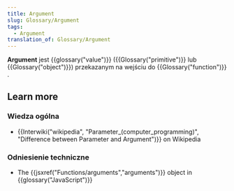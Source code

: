 ```yaml
---
title: Argument
slug: Glossary/Argument
tags:
  - Argument
translation_of: Glossary/Argument
---
```

**Argument** jest {{glossary("value")}} ({{Glossary("primitive")}} lub {{Glossary("object")}}) przekazanym na wejściu do {{Glossary("function")}} .

## Learn more

### Wiedza ogólna

- {{Interwiki("wikipedia", "Parameter_(computer_programming)", "Difference between Parameter and Argument")}} on Wikipedia

### Odniesienie techniczne

- The {{jsxref("Functions/arguments","arguments")}} object in {{glossary("JavaScript")}}
